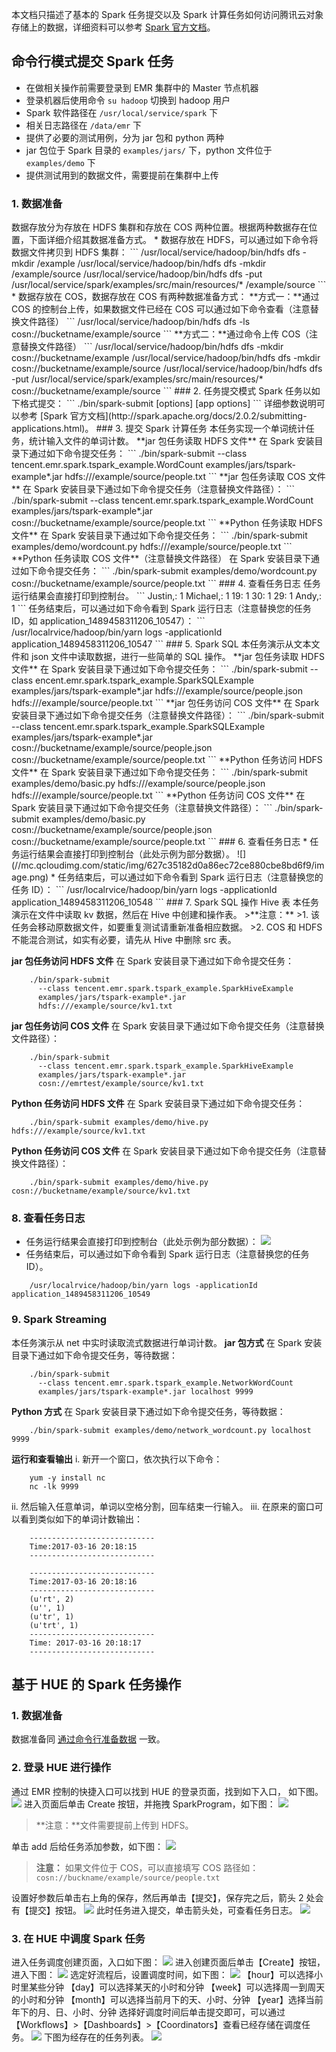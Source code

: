本文档只描述了基本的 Spark 任务提交以及 Spark 计算任务如何访问腾讯云对象存储上的数据，详细资料可以参考 [Spark 官方文档](http://spark.apache.org/docs/2.0.2/)。
## 命令行模式提交 Spark 任务
* 在做相关操作前需要登录到 EMR 集群中的 Master 节点机器
* 登录机器后使用命令 `su hadoop` 切换到 hadoop 用户
* Spark 软件路径在 `/usr/local/service/spark` 下
* 相关日志路径在 `/data/emr` 下
* 提供了必要的测试用例，分为 jar 包和 python 两种
* jar 包位于 Spark 目录的 `examples/jars/` 下，python 文件位于 `examples/demo` 下
* 提供测试用到的数据文件，需要提前在集群中上传
<span id ="jump">
    
### 1. 数据准备
</span>
数据存放分为存放在 HDFS 集群和存放在 COS 两种位置。根据两种数据存在位置，下面详细介绍其数据准备方式。
* 数据存放在 HDFS，可以通过如下命令将数据文件拷贝到 HDFS 集群：
```
    /usr/local/service/hadoop/bin/hdfs dfs -mkdir /example
    /usr/local/service/hadoop/bin/hdfs dfs -mkdir /example/source
    /usr/local/service/hadoop/bin/hdfs dfs -put
    /usr/local/service/spark/examples/src/main/resources/*
    /example/source
```
* 数据存放在 COS，数据存放在 COS 有两种数据准备方式：
**方式一：**通过 COS 的控制台上传，如果数据文件已经在 COS 可以通过如下命令查看（注意替换文件路径）
```
    /usr/local/service/hadoop/bin/hdfs dfs -ls cosn://bucketname/example/source
```
**方式二：**通过命令上传 COS（注意替换文件路径）
```
    /usr/local/service/hadoop/bin/hdfs dfs -mkdir cosn://bucketname/example
    /usr/local/service/hadoop/bin/hdfs dfs -mkdir cosn://bucketname/example/source
    /usr/local/service/hadoop/bin/hdfs dfs -put
    /usr/local/service/spark/examples/src/main/resources/*
    cosn://bucketname/example/source
```
### 2. 任务提交模式
Spark 任务以如下格式提交：
```
    ./bin/spark-submit [options] <app jar | python file> [app options]
```
详细参数说明可以参考 [Spark 官方文档](http://spark.apache.org/docs/2.0.2/submitting-applications.html)。
### 3. 提交 Spark 计算任务
本任务实现一个单词统计任务，统计输入文件的单词计数。
**jar 包任务读取 HDFS 文件**
在 Spark 安装目录下通过如下命令提交任务：
```
    ./bin/spark-submit
      --class tencent.emr.spark.tspark_example.WordCount
      examples/jars/tspark-example*.jar
      hdfs:///example/source/people.txt
```
**jar 包任务读取 COS 文件**
在 Spark 安装目录下通过如下命令提交任务（注意替换文件路径）：
```
    ./bin/spark-submit
      --class tencent.emr.spark.tspark_example.WordCount
      examples/jars/tspark-example*.jar
      cosn://bucketname/example/source/people.txt
```
**Python 任务读取 HDFS 文件**
在 Spark 安装目录下通过如下命令提交任务：
```
    ./bin/spark-submit examples/demo/wordcount.py hdfs:///example/source/people.txt
```
**Python 任务读取 COS 文件**（注意替换文件路径）
在 Spark 安装目录下通过如下命令提交任务：
```
    ./bin/spark-submit examples/demo/wordcount.py cosn://bucketname/example/source/people.txt
```
### 4. 查看任务日志
任务运行结果会直接打印到控制台。
```
    Justin,: 1
    Michael,: 1
    19: 1
    30: 1
    29: 1
    Andy,: 1
```
任务结束后，可以通过如下命令看到 Spark 运行日志（注意替换您的任务 ID，如 application_1489458311206_10547）：
```
    /usr/localrvice/hadoop/bin/yarn logs -applicationId application_1489458311206_10547
```
### 5. Spark SQL
本任务演示从文本文件和 json 文件中读取数据，进行一些简单的 SQL 操作。
**jar 包任务读取 HDFS 文件**
在 Spark 安装目录下通过如下命令提交任务：
```
    ./bin/spark-submit
      --class encent.emr.spark.tspark_example.SparkSQLExample
      examples/jars/tspark-example*.jar
      hdfs:///example/source/people.json
      hdfs:///example/source/people.txt
```
**jar 包任务访问 COS 文件**
在 Spark 安装目录下通过如下命令提交任务（注意替换文件路径）：
```
    ./bin/spark-submit
      --class tencent.emr.spark.tspark_example.SparkSQLExample
      examples/jars/tspark-example*.jar
      cosn://bucketname/example/source/people.json
      cosn://bucketname/example/source/people.txt
```
**Python 任务访问 HDFS 文件**
在 Spark 安装目录下通过如下命令提交任务：
```
    ./bin/spark-submit
    examples/demo/basic.py
    hdfs:///example/source/people.json
    hdfs:///example/source/people.txt
```
**Python 任务访问 COS 文件**
在 Spark 安装目录下通过如下命令提交任务（注意替换文件路径）：
```
    ./bin/spark-submit
    examples/demo/basic.py
    cosn://bucketname/example/source/people.json
    cosn://bucketname/example/source/people.txt
```
### 6. 查看任务日志
* 任务运行结果会直接打印到控制台（此处示例为部分数据）。
![](//mc.qcloudimg.com/static/img/627c35182d0a86ec72ce880cbe8bd6f9/image.png)
* 任务结束后，可以通过如下命令看到 Spark 运行日志（注意替换您的任务 ID）：
```
    /usr/localrvice/hadoop/bin/yarn logs -applicationId application_1489458311206_10548
```
### 7. Spark SQL 操作 Hive 表
本任务演示在文件中读取 kv 数据，然后在 Hive 中创建和操作表。
>**注意：**
>1. 该任务会移动原数据文件，如要重复测试请重新准备相应数据。
>2. COS 和 HDFS 不能混合测试，如实有必要，请先从 Hive 中删除 src 表。

**jar 包任务访问 HDFS 文件**
在 Spark 安装目录下通过如下命令提交任务：
```
    ./bin/spark-submit
      --class tencent.emr.spark.tspark_example.SparkHiveExample
      examples/jars/tspark-example*.jar
      hdfs:///example/source/kv1.txt
```
**jar 包任务访问 COS 文件**
在 Spark 安装目录下通过如下命令提交任务（注意替换文件路径）：
```
    ./bin/spark-submit
      --class tencent.emr.spark.tspark_example.SparkHiveExample
      examples/jars/tspark-example*.jar
      cosn://emrtest/example/source/kv1.txt
```
**Python 任务访问 HDFS 文件**
在 Spark 安装目录下通过如下命令提交任务：
```
    ./bin/spark-submit examples/demo/hive.py hdfs:///example/source/kv1.txt
```
**Python 任务访问 COS 文件**
在 Spark 安装目录下通过如下命令提交任务（注意替换文件路径）：
```
    ./bin/spark-submit examples/demo/hive.py cosn://bucketname/example/source/kv1.txt
```
### 8. 查看任务日志
* 任务运行结果会直接打印到控制台（此处示例为部分数据）：
![](//mc.qcloudimg.com/static/img/79582b3b4d6a3f56584360522b28c469/image.png)
* 任务结束后，可以通过如下命令看到 Spark 运行日志（注意替换您的任务 ID）。
```
    /usr/localrvice/hadoop/bin/yarn logs -applicationId application_1489458311206_10549
```

### 9. Spark Streaming
本任务演示从 net 中实时读取流式数据进行单词计数。
**jar 包方式**
在 Spark 安装目录下通过如下命令提交任务，等待数据：
```
    ./bin/spark-submit
      --class tencent.emr.spark.tspark_example.NetworkWordCount
      examples/jars/tspark-example*.jar localhost 9999
```
**Python 方式**
在 Spark 安装目录下通过如下命令提交任务，等待数据：
```
    ./bin/spark-submit examples/demo/network_wordcount.py localhost 9999
```
**运行和查看输出**
i. 新开一个窗口，依次执行以下命令：
```
    yum -y install nc
    nc -lk 9999
```
ii. 然后输入任意单词，单词以空格分割，回车结束一行输入。
iii. 在原来的窗口可以看到类似如下的单词计数输出：
```
    ----------------------------
    Time:2017-03-16 20:18:15
    ----------------------------
    
    ----------------------------
    Time:2017-03-16 20:18:16
    ----------------------------
    (u'rt', 2)
    (u'', 1)
    (u'tr', 1)
    (u'trt', 1)
    ----------------------------
    Time: 2017-03-16 20:18:17
    ----------------------------
```
## 基于 HUE 的 Spark 任务操作
### 1. 数据准备
数据准备同 [通过命令行准备数据](#jump) 一致。
### 2. 登录 HUE 进行操作
通过 EMR 控制的快捷入口可以找到 HUE 的登录页面，找到如下入口， 如下图。
![](//mc.qcloudimg.com/static/img/0c216d3f9dac1c9daa8935d4b688ba50/image.png)
进入页面后单击 Create 按钮，并拖拽 SparkProgram，如下图：
![](//mc.qcloudimg.com/static/img/fccdfc197136f95c320b83f4017b9bba/image.png)
>**注意：**文件需要提前上传到 HDFS。

单击 add 后给任务添加参数，如下图：
![](//mc.qcloudimg.com/static/img/13c1069522b048b429ea51efebe545ca/image.png)
>**注意：**
>如果文件位于 COS，可以直接填写 COS 路径如：`cosn://buckname/example/source/people.txt`

设置好参数后单击右上角的保存，然后再单击【提交】，保存完之后，箭头 2 处会有【提交】按钮。
![](//mc.qcloudimg.com/static/img/bb62338cd2cd6c45d6dc2dd693f2df9d/image.png)
此时任务进入提交，单击箭头处，可查看任务日志。
![](//mc.qcloudimg.com/static/img/6ba2d768b1abf5595e277e16fb5df0a6/image.png)

### 3. 在 HUE 中调度 Spark 任务
进入任务调度创建页面，入口如下图：
![](//mc.qcloudimg.com/static/img/d839a8367e6a8b2b70843d5cc9e0dc0f/image.png)
进入创建页面后单击【Create】按钮，进入下图：
![](//mc.qcloudimg.com/static/img/6ec89b776e767d09ac569dce384377d1/image.png)
选定好流程后，设置调度时间，如下图：
![](//mc.qcloudimg.com/static/img/6125e6b4b9cb39d78d8397c78945743b/image.png)
【hour】可以选择小时里某些分钟
【day】可以选择某天的小时和分钟
【week】可以选择周一到周天的小时和分钟
【month】可以选择当前月下的天、小时、分钟
【year】选择当前年下的月、日、小时、分钟
选择好调度时间后单击提交即可，可以通过【Workflows】>【Dashboards】>【Coordinators】查看已经存储在调度任务。
![](//mc.qcloudimg.com/static/img/e47a806bd2b9228784b7b9c5834882b3/image.png)
下图为经存在的任务列表。
![](//mc.qcloudimg.com/static/img/d4e06a57026e5b286c504176f8c24ce8/image.png)
